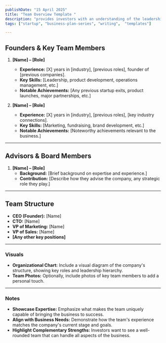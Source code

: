 ```yaml
---
publishDate: "15 April 2025"
title: "Team Overview Template "
description: "provides investors with an understanding of the leadership and key team members behind the company."
tags: ["startup", "business-plan-series", "writing",  "templates"]

---
```

## **Founders & Key Team Members**

1. **[Name] – [Role]**
   - **Experience:** [X] years in [industry], [previous roles], founder of [previous companies].
   - **Key Skills:** [Leadership, product development, operations management, etc.]
   - **Notable Achievements:** [Any previous startup exits, product launches, major partnerships, etc.]

2. **[Name] – [Role]**
   - **Experience:** [X] years in [industry], [previous roles], [key industry connections].
   - **Key Skills:** [Marketing, fundraising, brand development, etc.]
   - **Notable Achievements:** [Noteworthy achievements relevant to the business.]

---

## **Advisors & Board Members**

1. **[Name] – [Role]**
   - **Background:** [Brief background on expertise and experience.]
   - **Contribution:** [Describe how they advise the company, any strategic role they play.]

---

## **Team Structure**
- **CEO (Founder):** [Name]
- **CTO:** [Name]
- **VP of Marketing:** [Name]
- **VP of Sales:** [Name]
- **[Any other key positions]**

---

### **Visuals**
- **Organizational Chart:** Include a visual diagram of the company's structure, showing key roles and leadership hierarchy.
- **Team Photos:** Optionally, include photos of key team members to add a personal touch.

---

### **Notes**
- **Showcase Expertise:** Emphasize what makes the team uniquely capable of bringing the business to success.
- **Align with Business Needs:** Demonstrate how the team's experience matches the company's current stage and goals.
- **Highlight Complementary Strengths:** Investors want to see a well-rounded team that can handle all aspects of the business.
